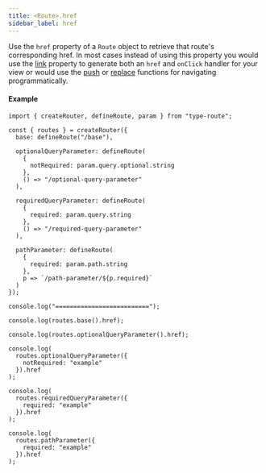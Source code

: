 ```yaml
---
title: <Route>.href
sidebar_label: href
---
```


Use the `href` property of a `Route` object to retrieve that route's corresponding href. In most cases instead of using this property you would use the [link](./link.md) property to generate both an `href` and `onClick` handler for your view or would use the [push](./push.md) or [replace](./replace.md) functions for navigating programmatically.

#### Example

```tsx codesandbox-standard
import { createRouter, defineRoute, param } from "type-route";

const { routes } = createRouter({
  base: defineRoute("/base"),

  optionalQueryParameter: defineRoute(
    {
      notRequired: param.query.optional.string
    },
    () => "/optional-query-parameter"
  ),

  requiredQueryParameter: defineRoute(
    {
      required: param.query.string
    },
    () => "/required-query-parameter"
  ),

  pathParameter: defineRoute(
    {
      required: param.path.string
    },
    p => `/path-parameter/${p.required}`
  )
});

console.log("==========================");

console.log(routes.base().href);

console.log(routes.optionalQueryParameter().href);

console.log(
  routes.optionalQueryParameter({
    notRequired: "example"
  }).href
);

console.log(
  routes.requiredQueryParameter({
    required: "example"
  }).href
);

console.log(
  routes.pathParameter({
    required: "example"
  }).href
);
```
